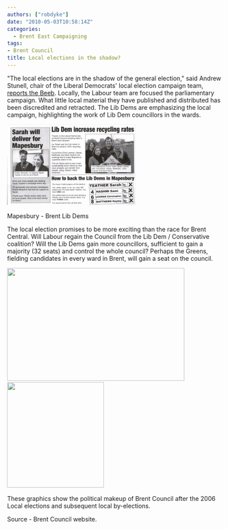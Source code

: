 ```yaml
---
authors: ["robdyke"]
date: "2010-05-03T10:58:14Z"
categories:
  - Brent East Campaigning
tags:
- Brent Council
title: Local elections in the shadow?
---
```

﻿﻿"The local elections are in the shadow of the general election," said Andrew Stunell, chair of the Liberal Democrats' local election campaign team, [reports the Beeb](http://news.bbc.co.uk/1/hi/uk_politics/election_2010/england/8651335.stm "The Beeb"). Locally, the Labour team are focused the parliamentary campaign. What little local material they have published and distributed has been discredited and retracted. The Lib Dems are emphasizing the local campaign, highlighting the work of Lib Dem councillors in the wards.

<div id="attachment_243" style="width: 310px" class="wp-caption alignleft">
  <a href="/pubfiles/2010/05/29apr-ST-to-win-0001.jpg"><img class="size-medium wp-image-243" title="Brent Lib Dems" src="/pubfiles/2010/05/29apr-ST-to-win-0001-300x188.jpg" alt="" width="300" height="188" /></a>
  
  <p class="wp-caption-text">
    Mapesbury - Brent Lib Dems
  </p>
</div>

The local election promises to be more exciting than the race for Brent Central. Will Labour regain the Council from the Lib Dem / Conservative coalition? Will the Lib Dems gain more councillors, sufficient to gain a majority (32 seats) and control the whole council? Perhaps the Greens, fielding candidates in every ward in Brent, will gain a seat on the council.

<img class="alignleft" title="Brent Council, post 2006" src="http://www.brent.gov.uk/electreg.nsf/Files/LBBA-1/$FILE/Political%20make%20up%20of%20Brent%20after%202006%20local%20elections.jpeg" alt="" width="414" height="263" />

<img class="alignleft" title="Political makeup of Brent Council" src="http://www.brent.gov.uk/edemoc.nsf/bbb32c6eb3c32cbd802575f600426d99/802575f600370f1080257164003457d9/docbody/0.E4E!OpenElement&FieldElemFormat=gif" alt="" width="226" height="246" />

These graphics show the political makeup of Brent Council after the 2006 Local elections and subsequent local by-elections.

Source - Brent Council website.